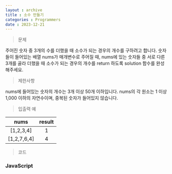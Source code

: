 ```yaml
---
layout : archive
title : 소수 만들기
categories : Programmers
date : 2023-12-21
---
```

> 문제<br>

주어진 숫자 중 3개의 수를 더했을 때 소수가 되는 경우의 개수를 구하려고 합니다. 숫자들이 들어있는 배열 nums가 매개변수로 주어질 때, nums에 있는 숫자들 중 서로 다른 3개를 골라 더했을 때 소수가 되는 경우의 개수를 return 하도록 solution 함수를 완성해주세요.

> 제한사항<br>

nums에 들어있는 숫자의 개수는 3개 이상 50개 이하입니다.
nums의 각 원소는 1 이상 1,000 이하의 자연수이며, 중복된 숫자가 들어있지 않습니다.

> 입출력 예<br>

|nums|result|
|:--:|:--:|
|[1,2,3,4]|1|
|[1,2,7,6,4]|4|


> 코드

### JavaScript

<script src="https://gist.github.com/kwontaehoon/a129025c35550f56027e4bbf49a89c3d.js"></script>